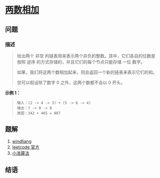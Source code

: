 # [两数相加](https://leetcode-cn.com/problems/add-two-numbers/)

## 问题

### 描述

> 给出两个 非空 的链表用来表示两个非负的整数。其中，它们各自的位数是按照 逆序 的方式存储的，并且它们的每个节点只能存储 一位 数字。
>
> 如果，我们将这两个数相加起来，则会返回一个新的链表来表示它们的和。
>
> 您可以假设除了数字 0 之外，这两个数都不会以 0 开头。

**示例 1：**

> ```text
> 输入：(2 -> 4 -> 3) + (5 -> 6 -> 4)
> 输出：7 -> 0 -> 8
> 原因：342 + 465 = 807
> ```

## 题解

1. [windliang](https://leetcode.wang/leetcode-141-Linked-List-Cycle.html)
2. [leetcode 官方](https://leetcode-cn.com/problems/add-two-numbers/solution/liang-shu-xiang-jia-by-leetcode-solution/)
3. [小浩算法](https://www.geekxh.com/1.1.链表系列/104.html#_02、算法图解)

## 结语

```

```
